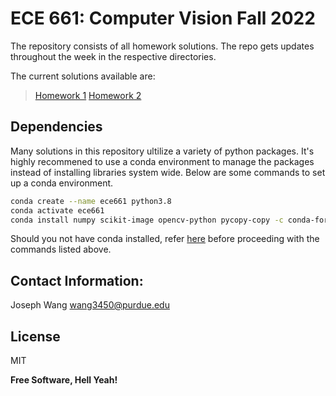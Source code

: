 # ECE 661: Computer Vision Fall 2022
The repository consists of all homework solutions. The repo gets updates throughout the week in the respective directories. 

The current solutions available are:
> [Homework 1](https://github.com/wang3450/ECE661/tree/main/HW01)
> [Homework 2](https://github.com/wang3450/ECE661/tree/main/HW02)

## Dependencies
Many solutions in this repository ultilize a variety of python packages. It's highly recommened to use a conda environment to manage the packages instead of installing libraries system wide. Below are some commands to set up a conda environment.
```sh
conda create --name ece661 python3.8
conda activate ece661
conda install numpy scikit-image opencv-python pycopy-copy -c conda-forge
```
Should you not have conda installed, refer [here](https://anaconda.org/conda-forge/conda) before proceeding with the commands listed above. 
## Contact Information: 
Joseph Wang
wang3450@purdue.edu

## License

MIT

**Free Software, Hell Yeah!**